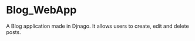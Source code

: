 # Blog_WebApp
 A Blog application made in Djnago. It allows users to create, edit and delete posts.
